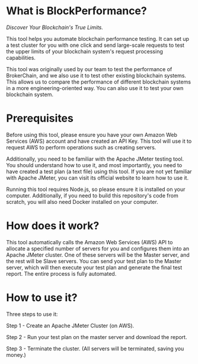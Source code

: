 # What is BlockPerformance?

*Discover Your Blockchain's True Limits.*

This tool helps you automate blockchain performance testing. It can set up a test cluster for you with one click and send large-scale requests to test the upper limits of your blockchain system's request processing capabilities.

This tool was originally used by our team to test the performance of BrokerChain, and we also use it to test other existing blockchain systems. This allows us to compare the performance of different blockchain systems in a more engineering-oriented way. You can also use it to test your own blockchain system.

# Prerequisites

Before using this tool, please ensure you have your own Amazon Web Services (AWS) account and have created an API Key. This tool will use it to request AWS to perform operations such as creating servers.

Additionally, you need to be familiar with the Apache JMeter testing tool. You should understand how to use it, and most importantly, you need to have created a test plan (a text file) using this tool. If you are not yet familiar with Apache JMeter, you can visit its official website to learn how to use it.

Running this tool requires Node.js, so please ensure it is installed on your computer. Additionally, if you need to build this repository's code from scratch, you will also need Docker installed on your computer.

# How does it work?

This tool automatically calls the Amazon Web Services (AWS) API to allocate a specified number of servers for you and configures them into an Apache JMeter cluster. One of these servers will be the Master server, and the rest will be Slave servers. You can send your test plan to the Master server, which will then execute your test plan and generate the final test report. The entire process is fully automated.

# How to use it?

Three steps to use it:

Step 1 - Create an Apache JMeter Cluster (on AWS).

Step 2 - Run your test plan on the master server and download the report.

Step 3 - Terminate the cluster. (All servers will be terminated, saving you money.)

